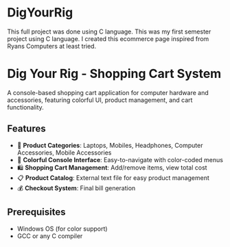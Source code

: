 # DigYourRig
This full project was done using C language. This was my first semester project using C language. I created this ecommerce page inspired from Ryans Computers at least tried.

# Dig Your Rig - Shopping Cart System

A console-based shopping cart application for computer hardware and accessories, featuring colorful UI, product management, and cart functionality.

## Features

- 🛒 **Product Categories**: Laptops, Mobiles, Headphones, Computer Accessories, Mobile Accessories
- 🌈 **Colorful Console Interface**: Easy-to-navigate with color-coded menus
- 🛍️ **Shopping Cart Management**: Add/remove items, view total cost
- 📋 **Product Catalog**: External text file for easy product management
- 💰 **Checkout System**: Final bill generation

## Prerequisites

- Windows OS (for color support)
- GCC or any C compiler
